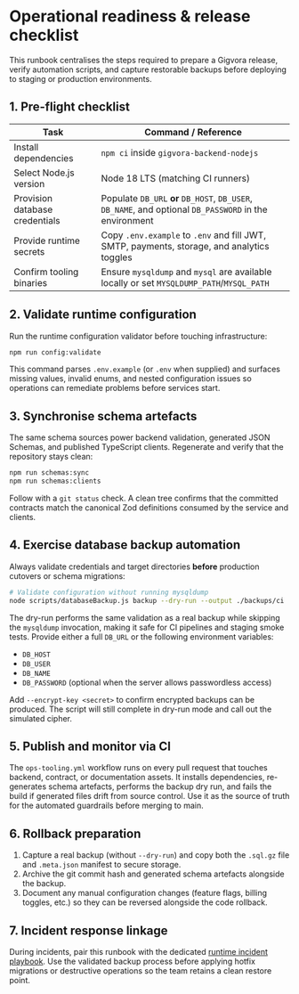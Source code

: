 # Operational readiness & release checklist

This runbook centralises the steps required to prepare a Gigvora release, verify
automation scripts, and capture restorable backups before deploying to staging or
production environments.

## 1. Pre-flight checklist

| Task | Command / Reference |
| --- | --- |
| Install dependencies | `npm ci` inside `gigvora-backend-nodejs` |
| Select Node.js version | Node 18 LTS (matching CI runners) |
| Provision database credentials | Populate `DB_URL` **or** `DB_HOST`, `DB_USER`, `DB_NAME`, and optional `DB_PASSWORD` in the environment |
| Provide runtime secrets | Copy `.env.example` to `.env` and fill JWT, SMTP, payments, storage, and analytics toggles |
| Confirm tooling binaries | Ensure `mysqldump` and `mysql` are available locally or set `MYSQLDUMP_PATH`/`MYSQL_PATH` |

## 2. Validate runtime configuration

Run the runtime configuration validator before touching infrastructure:

```bash
npm run config:validate
```

This command parses `.env.example` (or `.env` when supplied) and surfaces missing
values, invalid enums, and nested configuration issues so operations can remediate
problems before services start.

## 3. Synchronise schema artefacts

The same schema sources power backend validation, generated JSON Schemas, and
published TypeScript clients. Regenerate and verify that the repository stays clean:

```bash
npm run schemas:sync
npm run schemas:clients
```

Follow with a `git status` check. A clean tree confirms that the committed
contracts match the canonical Zod definitions consumed by the service and clients.

## 4. Exercise database backup automation

Always validate credentials and target directories **before** production cutovers
or schema migrations:

```bash
# Validate configuration without running mysqldump
node scripts/databaseBackup.js backup --dry-run --output ./backups/ci
```

The dry-run performs the same validation as a real backup while skipping the
`mysqldump` invocation, making it safe for CI pipelines and staging smoke tests.
Provide either a full `DB_URL` or the following environment variables:

- `DB_HOST`
- `DB_USER`
- `DB_NAME`
- `DB_PASSWORD` (optional when the server allows passwordless access)

Add `--encrypt-key <secret>` to confirm encrypted backups can be produced. The
script will still complete in dry-run mode and call out the simulated cipher.

## 5. Publish and monitor via CI

The `ops-tooling.yml` workflow runs on every pull request that touches backend,
contract, or documentation assets. It installs dependencies, re-generates schema
artefacts, performs the backup dry run, and fails the build if generated files drift
from source control. Use it as the source of truth for the automated guardrails
before merging to main.

## 6. Rollback preparation

1. Capture a real backup (without `--dry-run`) and copy both the `.sql.gz` file and
   `.meta.json` manifest to secure storage.
2. Archive the git commit hash and generated schema artefacts alongside the backup.
3. Document any manual configuration changes (feature flags, billing toggles, etc.)
   so they can be reversed alongside the code rollback.

## 7. Incident response linkage

During incidents, pair this runbook with the dedicated [runtime incident
playbook](./runtime-incident.md). Use the validated backup process before
applying hotfix migrations or destructive operations so the team retains a clean
restore point.

